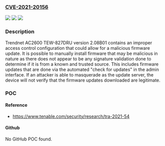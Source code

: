 ### [CVE-2021-20156](https://cve.mitre.org/cgi-bin/cvename.cgi?name=CVE-2021-20156)
![](https://img.shields.io/static/v1?label=Product&message=Trendnet%20AC2600%20TEW-827DRU&color=blue)
![](https://img.shields.io/static/v1?label=Version&message=n%2Fa&color=blue)
![](https://img.shields.io/static/v1?label=Vulnerability&message=Improper%20Access%20Control&color=brighgreen)

### Description

Trendnet AC2600 TEW-827DRU version 2.08B01 contains an improper access control configuration that could allow for a malicious firmware update. It is possible to manually install firmware that may be malicious in nature as there does not appear to be any signature validation done to determine if it is from a known and trusted source. This includes firmware updates that are done via the automated "check for updates" in the admin interface. If an attacker is able to masquerade as the update server, the device will not verify that the firmware updates downloaded are legitimate.

### POC

#### Reference
- https://www.tenable.com/security/research/tra-2021-54

#### Github
No GitHub POC found.

